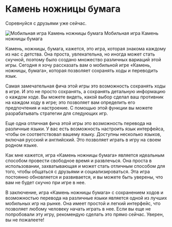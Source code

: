 # Камень ножницы бумага

Соревнуйся с друзьями уже сейчас.

<img src="/img/posts/g004/cap.jpg" class="img-fluid w-100" alt="Мобильная игра Камень ножницы бумага">
Мобильная игра Камень ножницы бумага

Камень, ножницы, бумага, кажется, это игра, которая знакома каждому из нас с детства. Она проста, увлекательна, но
иногда может стать скучной, поэтому было создано множество различных вариаций этой игры. Сегодня я хочу рассказать вам о
мобильной игре «Камень, ножницы, бумага», которая позволяет сохранять ходы и переводить язык.

Самая замечательная фича этой игры это возможность сохранять ходы в игре. И это не просто сохранять, а сохранять
детальную информацию о каждом ходе. Вы можете видеть, какой выбор сделал ваш противник на каждом ходу в игре; это
позволяет вам определить его предпочтения и настроение. С помощью этой функции вы можете разрабатывать стратегии для
следующих игр.

Еще одна отличная фича этой игры это возможность перевода на различные языки. У вас есть возможность настроить язык
интерфейса, чтобы он соответствовал вашему языку. Доступны несколько языков, включая русский и английский.
Это позволяет играть в игру на своем родном языке.

Как мне кажется, игра «Камень ножницы бумага» является идеальным способом провести свободное время и развлечься. Она
проста в использовании, захватывающая и может стать отличным способом для того, чтобы общаться с друзьями и
социализироваться. Эта игра постоянно обновляется и развивается, и вы можете быть уверены, что вам не будет скучно при
игре в нее.

В заключение, игра «Камень ножницы бумага» с сохранением ходов и возможностью перевода на различные языки является
одной из лучших мобильных игр на рынке. Она имеет простой и легкий интерфейс, что позволяет любому человеку начать
играть в нее. Если вы еще не попробовали эту игру, рекомендую сделать это прямо сейчас. Уверен, вы не пожалеете!
